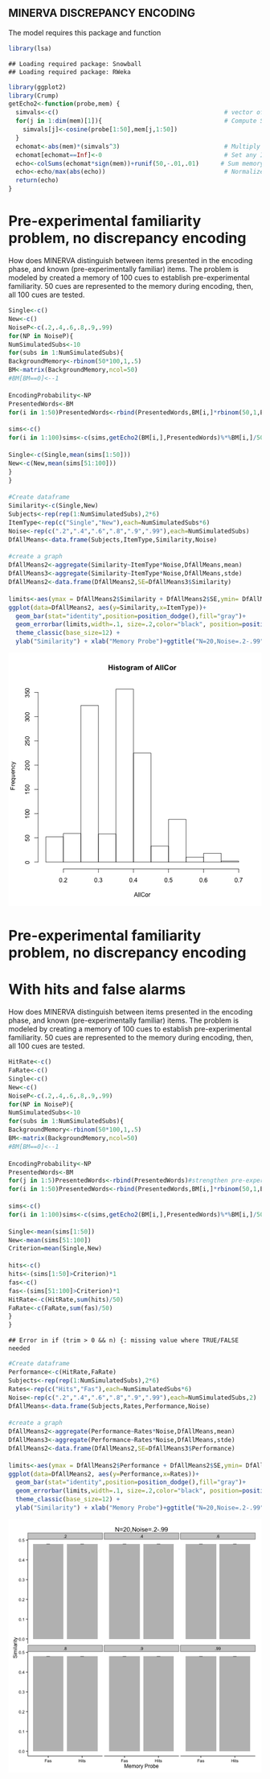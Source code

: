 MINERVA DISCREPANCY ENCODING
----------------------------

The model requires this package and function

```r
library(lsa)
```

```
## Loading required package: Snowball
## Loading required package: RWeka
```

```r
library(ggplot2)
library(Crump)
getEcho2<-function(probe,mem) {
  simvals<-c()                                              # vector of similarities between probe and memory traces
  for(j in 1:dim(mem)[1]){                                  # Compute Similarities
    simvals[j]<-cosine(probe[1:50],mem[j,1:50])
  }
  echomat<-abs(mem)*(simvals^3)                             # Multiply memory traces by activation value
  echomat[echomat==Inf]<-0                                  # Set any Inf numbers to zero
  echo<-colSums(echomat*sign(mem))+runif(50,-.01,.01)      # Sum memory traces, add noise
  echo<-echo/max(abs(echo))                                 # Normalize Echo
  return(echo)
}
```


# Pre-experimental familiarity problem, no discrepancy encoding

How does MINERVA distinguish between items presented in the encoding phase, and known (pre-experimentally familiar) items. The problem is modeled by created a memory of 100 cues to establish pre-experimental familiarity. 50 cues are represented to the memory during encoding, then, all 100 cues are tested.


```r
Single<-c()
New<-c()
NoiseP<-c(.2,.4,.6,.8,.9,.99)
for(NP in NoiseP){
NumSimulatedSubs<-10
for(subs in 1:NumSimulatedSubs){
BackgroundMemory<-rbinom(50*100,1,.5)
BM<-matrix(BackgroundMemory,ncol=50)
#BM[BM==0]<--1

EncodingProbability<-NP
PresentedWords<-BM
for(i in 1:50)PresentedWords<-rbind(PresentedWords,BM[i,]*rbinom(50,1,EncodingProbability))

sims<-c()
for(i in 1:100)sims<-c(sims,getEcho2(BM[i,],PresentedWords)%*%BM[i,]/50)

Single<-c(Single,mean(sims[1:50]))
New<-c(New,mean(sims[51:100]))
}
}

#Create dataframe
Similarity<-c(Single,New)
Subjects<-rep(rep(1:NumSimulatedSubs),2*6)
ItemType<-rep(c("Single","New"),each=NumSimulatedSubs*6)
Noise<-rep(c(".2",".4",".6",".8",".9",".99"),each=NumSimulatedSubs)
DfAllMeans<-data.frame(Subjects,ItemType,Similarity,Noise)

#create a graph
DfAllMeans2<-aggregate(Similarity~ItemType*Noise,DfAllMeans,mean)
DfAllMeans3<-aggregate(Similarity~ItemType*Noise,DfAllMeans,stde)
DfAllMeans2<-data.frame(DfAllMeans2,SE=DfAllMeans3$Similarity)

limits<-aes(ymax = DfAllMeans2$Similarity + DfAllMeans2$SE,ymin= DfAllMeans2$Similarity - DfAllMeans2$SE)
ggplot(data=DfAllMeans2, aes(y=Similarity,x=ItemType))+
  geom_bar(stat="identity",position=position_dodge(),fill="gray")+
  geom_errorbar(limits,width=.1, size=.2,color="black", position=position_dodge(.9)) +
  theme_classic(base_size=12) +
  ylab("Similarity") + xlab("Memory Probe")+ggtitle("N=20,Noise=.2-.99")+facet_wrap(~Noise)
```

![plot of chunk unnamed-chunk-2](figure/unnamed-chunk-2-1.png) 

# Pre-experimental familiarity problem, no discrepancy encoding
# With hits and false alarms

How does MINERVA distinguish between items presented in the encoding phase, and known (pre-experimentally familiar) items. The problem is modeled by creating a memory of 100 cues to establish pre-experimental familiarity. 50 cues are represented to the memory during encoding, then, all 100 cues are tested.


```r
HitRate<-c()
FaRate<-c()
Single<-c()
New<-c()
NoiseP<-c(.2,.4,.6,.8,.9,.99)
for(NP in NoiseP){
NumSimulatedSubs<-10
for(subs in 1:NumSimulatedSubs){
BackgroundMemory<-rbinom(50*100,1,.5)
BM<-matrix(BackgroundMemory,ncol=50)
#BM[BM==0]<--1

EncodingProbability<-NP
PresentedWords<-BM
for(j in 1:5)PresentedWords<-rbind(PresentedWords)#strengthen pre-experimental familiarity
for(i in 1:50)PresentedWords<-rbind(PresentedWords,BM[i,]*rbinom(50,1,EncodingProbability))

sims<-c()
for(i in 1:100)sims<-c(sims,getEcho2(BM[i,],PresentedWords)%*%BM[i,]/50)

Single<-mean(sims[1:50])
New<-mean(sims[51:100])
Criterion=mean(Single,New)

hits<-c()
hits<-(sims[1:50]>Criterion)*1
fas<-c()
fas<-(sims[51:100]>Criterion)*1
HitRate<-c(HitRate,sum(hits)/50)
FaRate<-c(FaRate,sum(fas)/50)
}
}
```

```
## Error in if (trim > 0 && n) {: missing value where TRUE/FALSE needed
```

```r
#Create dataframe
Performance<-c(HitRate,FaRate)
Subjects<-rep(rep(1:NumSimulatedSubs),2*6)
Rates<-rep(c("Hits","Fas"),each=NumSimulatedSubs*6)
Noise<-rep(c(".2",".4",".6",".8",".9",".99"),each=NumSimulatedSubs,2)
DfAllMeans<-data.frame(Subjects,Rates,Performance,Noise)

#create a graph
DfAllMeans2<-aggregate(Performance~Rates*Noise,DfAllMeans,mean)
DfAllMeans3<-aggregate(Performance~Rates*Noise,DfAllMeans,stde)
DfAllMeans2<-data.frame(DfAllMeans2,SE=DfAllMeans3$Performance)

limits<-aes(ymax = DfAllMeans2$Performance + DfAllMeans2$SE,ymin= DfAllMeans2$Performance - DfAllMeans2$SE)
ggplot(data=DfAllMeans2, aes(y=Performance,x=Rates))+
  geom_bar(stat="identity",position=position_dodge(),fill="gray")+
  geom_errorbar(limits,width=.1, size=.2,color="black", position=position_dodge(.9)) +
  theme_classic(base_size=12) +
  ylab("Similarity") + xlab("Memory Probe")+ggtitle("N=20,Noise=.2-.99")+facet_wrap(~Noise)
```

![plot of chunk unnamed-chunk-3](figure/unnamed-chunk-3-1.png) 

